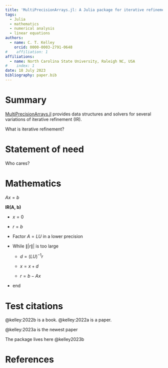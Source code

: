 ```yaml
---
title: 'MultiPrecisionArrays.jl: A Julia package for iterative refinement'
tags:
  - Julia
  - mathematics
  - numerical analysis
  - linear equations
authors:
  - name: C. T. Kelley
    orcid: 0000-0003-2791-0648
#    affiliation: 1
affiliations:
  - name: North Carolina State University, Raleigh NC, USA
#    index: 1
date: 18 July 2023
bibliography: paper.bib
---
```


# Summary

[MultiPrecisionArrays.jl](https://github.com/ctkelley/MultiPrecisionArrays.jl) provides data structures and
solvers for several variations of iterative refinement (IR).

What is iterative refinement?

# Statement of need

Who cares?

# Mathematics

$A x = b$

__IR(A, b)__

- $x = 0$

- $r = b$
  
- Factor $A = LU$ in a lower precision
  
- While $\|| r \||$ is too large
  
  - $d = (LU)^{-1} r$
    
  - $x = x + d$
    
  - $r = b - Ax$
    
- end

# Test citations

@kelley:2022b is a book. @kelley:2022a is a paper.

@kelley:2023a is the newest paper

The package lives here @kelley2023b

# References
